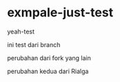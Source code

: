 # exmpale-just-test
yeah-test

ini test dari branch

perubahan dari fork yang lain   

perubahan kedua dari Rialga